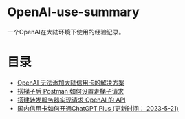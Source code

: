 # OpenAI-use-summary
一个OpenAI在大陆环境下使用的经验记录。

# 目录
- [OpenAI 无法添加大陆信用卡的解决方案](<./OpenAI无法添加大陆信用卡的解决方案.md>)
- [搭梯子后 Postman 如何设置走梯子请求](<./搭梯子后Postman如何设置走梯子请求.md>)
- [搭建转发服务器实现请求 OpenAI 的 API](<./搭建转发服务器实现请求 OpenAI 的 API.md>)
- [国内信用卡如何开通ChatGPT Plus (更新时间： 2023-5-21)](<./开通plus_AI学长小林.mp4>)